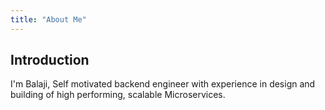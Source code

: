 ```yaml
---
title: "About Me"
---
```


## Introduction

I'm Balaji, Self motivated backend engineer with experience in design and building of high performing, scalable Microservices.